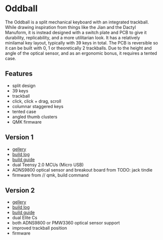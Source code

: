 # Oddball 

The Oddball is a split mechanical keyboard with an integrated trackball. While drawing inspiration from things like the Jian and the Dactyl Manuform, it is instead designed with a switch plate and PCB to give it durability, replicability, and a more utilitarian look. It has a relatively minilamal key layout, typically with 39 keys in total. The PCB is reversible so it can be built with 0, 1 or theoretically 2 trackballs. Due to the height and angle of the optical sensor, and as an ergonomic bonus, it requires a tented case.

## Features
- split design
- 39 keys
- trackball
- click, click + drag, scroll
- columnar staggered keys
- tented case
- angled thumb clusters
- QMK firmware

## Version 1
- [gellery]({{site.baseurl}}/v1/gallery)
- [build log]({{site.baseurl}}/v1/build-log)
- [build guide]({{site.baseurl}}/v1/build-guide)
- dual Teensy 2.0 MCUs (Micro USB)
- ADNS9800 optical sensor and breakout board from TODO: jack tindie
- firmware from // qmk, build command

## Version 2
- [gellery]({{site.baseurl}}/v2/gallery)
- [build log]({{site.baseurl}}/v2/build-log)
- [build guide]({{site.baseurl}}/v2/build-guide)
- dual Elite Cs
- both ADNS9800 or PMW3360 optical sensor support
- improved trackball position
- firmware